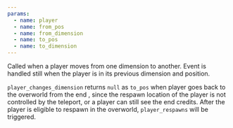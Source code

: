 ```yaml
---
params:
  - name: player
  - name: from_pos
  - name: from_dimension
  - name: to_pos
  - name: to_dimension
---
```


Called when a player moves from one dimension to another. Event is handled still
when the player is in its previous dimension and position.

`player_changes_dimension` returns `null` as `to_pos` when player goes back to
the overworld from the end , since the respawn location of the player is not
controlled by the teleport, or a player can still see the end credits. After the
player is eligible to respawn in the overworld, `player_respawns` will be
triggered.
